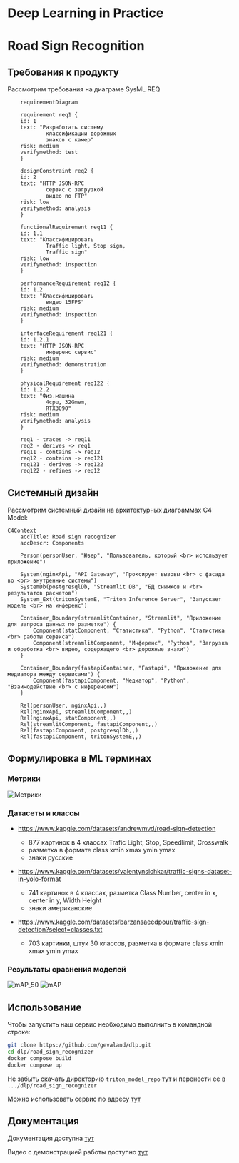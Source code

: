 # Deep Learning in Practice
# Road Sign Recognition

## Требования к продукту

Рассмотрим требования на диаграме SysML REQ
```mermaid
    requirementDiagram

    requirement req1 {
    id: 1
    text: "Разработать систему
            классификации дорожных
            знаков с камер"
    risk: medium
    verifymethod: test
    }

    designConstraint req2 {
    id: 2
    text: "HTTP JSON-RPC
            сервис с загрузкой
            видео по FTP"
    risk: low
    verifymethod: analysis
    }

    functionalRequirement req11 {
    id: 1.1
    text: "Классифицировать
            Traffic light, Stop sign,
            Traffic sign"
    risk: low
    verifymethod: inspection
    }

    performanceRequirement req12 {
    id: 1.2
    text: "Классифицировать
            видео 15FPS"
    risk: medium
    verifymethod: inspection
    }

    interfaceRequirement req121 {
    id: 1.2.1
    text: "HTTP JSON-RPC
            инференс сервис"
    risk: medium
    verifymethod: demonstration
    }

    physicalRequirement req122 {
    id: 1.2.2
    text: "Физ.машина
            4cpu, 32Gmem,
            RTX3090"
    risk: medium
    verifymethod: analysis
    }

    req1 - traces -> req11
    req2 - derives -> req1
    req11 - contains -> req12
    req12 - contains -> req121
    req121 - derives -> req122
    req122 - refines -> req12
```


## Системный дизайн

Рассмотрим системный дизайн на архитектурных диаграммах C4 Model:
```mermaid
C4Context
    accTitle: Road sign recognizer
    accDescr: Components

    Person(personUser, "Юзер", "Пользователь, который <br> использует приложение")

    System(nginxApi, "API Gateway", "Проксирует вызовы <br> с фасада во <br> внутренние системы")
    SystemDb(postgresqlDb, "Streamlit DB", "БД снимков и <br> результатов расчетов")
    System_Ext(tritonSystemE, "Triton Inference Server", "Запускает модель <br> на инференс")

    Container_Boundary(streamlitContainer, "Streamlit", "Приложение для запроса данных по разметке") {
        Component(statComponent, "Статистика", "Python", "Статистика <br> работы сервиса")
        Component(streamlitComponent, "Инференс", "Python", "Загрузка и обработка <br> видео, содержащего <br> дорожные знаки")
    }

    Container_Boundary(fastapiContainer, "Fastapi", "Приложение для медиатора между сервисами") {
        Component(fastapiComponent, "Медиатор", "Python", "Взаимодействие <br> с инференсом")
    }

    Rel(personUser, nginxApi,,)
    Rel(nginxApi, streamlitComponent,,)
    Rel(nginxApi, statComponent,,)
    Rel(streamlitComponent, fastapiComponent,,)
    Rel(fastapiComponent, postgresqlDb,,)
    Rel(fastapiComponent, tritonSystemE,,)
```

## Формулировка в ML терминах

### Метрики

![Метрики](https://github.com/gevaland/dlp/assets/48095159/3790a893-226b-457c-b4c3-d4fa01b678a2)

### Датасеты и классы

* https://www.kaggle.com/datasets/andrewmvd/road-sign-detection
  * 877 картинок в 4 классах Trafic Light, Stop, Speedlimit, Crosswalk
  * разметка в формате class xmin xmax ymin ymax
  * знаки русские

* https://www.kaggle.com/datasets/valentynsichkar/traffic-signs-dataset-in-yolo-format
  * 741 картинок в 4 классах, разметка Class Number, center in x, center in y, Width Height
  * знаки американские

* https://www.kaggle.com/datasets/barzansaeedpour/traffic-sign-detection?select=classes.txt
  * 703 картинки, штук 30 классов, разметка в формате class xmin xmax ymin ymax
 
### Результаты сравнения моделей

![mAP_50](https://github.com/gevaland/dlp/assets/48095159/aa6420a4-b936-440e-91f0-2d17f0782e75)
![mAP](https://github.com/gevaland/dlp/assets/48095159/70fc9b7e-137b-435f-b962-24f1a2c5a24e)



## Использование

Чтобы запустить наш сервис необходимо выполнить в командной строке:
```sh
git clone https://github.com/gevaland/dlp.git
cd dlp/road_sign_recognizer
docker compose build
docker compose up
```

Не забыть скачать директорию `triton_model_repo` [тут](https://drive.google.com/drive/folders/1uRjhYgJrJFe5PR-Bww4Md0Li7XiSg3ta) и перенести ее в `.../dlp/road_sign_recognizer`

Можно использовать сервис по адресу [тут](http://127.0.0.1:8501/)

## Документация

Документация доступна [тут](http://127.0.0.1:8600/docs)

Видео с демонстрацией работы доступно [тут](https://drive.google.com/file/d/1XgUxX31-SLS5zWhKsPzVJcYSZi00_Zcu/view?usp=drive_link)
